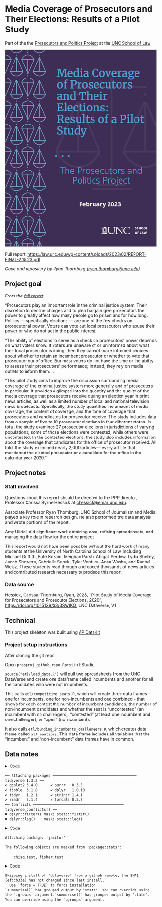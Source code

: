 Media Coverage of Prosecutors and Their Elections: Results of a Pilot
Study
================

Part of the the [Prosecutors and Politics
Project](https://law.unc.edu/academics/centers-and-programs/prosecutors-and-politics-project/)
at the [UNC School of Law](https://law.unc.edu/)

<div>

[![](publish/report_cover.png)](https://law.unc.edu/wp-content/uploads/2023/02/REPORT-FINAL-2.15.23.pdf)

</div>

Full report:
<https://law.unc.edu/wp-content/uploads/2023/02/REPORT-FINAL-2.15.23.pdf>

*Code and repository by Ryan Thornburg (<ryan.thornburg@unc.edu>)*

## Project goal

*From the [full
report](https://law.unc.edu/wp-content/uploads/2023/02/REPORT-FINAL-2.15.23.pdf):*

“Prosecutors play an important role in the criminal justice system.
Their discretion to decline charges and to plea bargain give prosecutors
the power to greatly affect how many people go to prison and for how
long. Politics — specifically elections — are one of the few checks on
prosecutorial power. Voters can vote out local prosecutors who abuse
their power or who do not act in the public interest.

“The ability of elections to serve as a check on prosecutors’ power
depends on what voters know. If voters are unaware of or uninformed
about what their local prosecutor is doing, then they cannot make
informed choices about whether to retain an incumbent prosecutor or
whether to vote that prosecutor out of office. But most voters do not
have the time or the ability to assess their prosecutors’ performance;
instead, they rely on media outlets to inform them. …

“This pilot study aims to improve the discussion surrounding media
coverage of the criminal justice system more generally and of
prosecutors in particular. It provides a glimpse into the quantity and
the quality of the media coverage that prosecutors receive during an
election year in print news articles, as well as a limited number of
local and national television news broadcasts. Specifically, the study
quantifies the amount of media coverage, the content of coverage, and
the tone of coverage that prosecutors and candidates for prosecutor
receive. The study includes data from a sample of five to 10 prosecutor
elections in four different states. In total, the study examines 27
prosecutor elections in jurisdictions of varying populations; some of
those elections were contested, while others were uncontested. In the
contested elections, the study also includes information about the
coverage that candidates for the office of prosecutor received. All
told, the study examined nearly 2,000 articles— every article that
mentioned the elected prosecutor or a candidate for the office in the
calendar year 2020.”

## Project notes

### Staff involved

Questions about this report should be directed to the PPP director,
Professor Carissa Byrne Hessick at <chessick@email.unc.edu>.

Associate Professor Ryan Thornburg, UNC School of Journalism and Media,
played a key role in research design. He also performed the data
analysis and wrote portions of the report.

Amy Ullrick did significant work obtaining data, refining spreadsheets,
and managing the data flow for the entire project.

This report would not have been possible without the hard work of many
students at the University of North Carolina School of Law, including
Michael Griffith, Kate Kozain, Meighan Parsh, Abigail Perdew, Lydia
Shelley, Jacob Showers, Gabrielle Supak, Tyler Ventura, Anna Washa, and
Rachel Weisz. These students read through and coded thousands of news
articles and contributed research necessary to produce this report.

### Data source

Hessick, Carissa; Thornburg, Ryan, 2023, “Pilot Study of Media Coverage
for Prosecutors and Prosecutor Elections, 2020”,
<https://doi.org/10.15139/S3/3SWIKQ>, UNC Dataverse, V1

## Technical

This project skeleton was built using [AP
DataKit](http://datakit.ap.org/)

### Project setup instructions

After cloning the git repo:

Open `prosproj_github_repo.Rproj` in RStudio.

`source("etl/load_data.R")` will pull two spreadsheets from the UNC
DataVerse and create one dataframe called incumbents and another for all
the candidates who were not incumbents.

This calls `etl/competitive_seats.R`, which will create three data
frames – one for incumbents, one for non-incumbents and one combined –
that shows for each contest the number of incumbent candidates, the
number of non-incumbent candidates and whether the seat is “uncontested”
(an incumbent with no challengers), “contested” (at least one incumbent
and one challenger), or “open” (no incumbent).

It also calls `etl/binding_incumbents_challengers.R`, which creates data
frame called `all_mentions`. This data frame includes all variables that
the “incumbent” and “non-incumbent” data frames have in common.

## Data notes

<details>
<summary>Code</summary>

``` r
library(tidyverse)
```

</details>

    ── Attaching packages ─────────────────────────────────────── tidyverse 1.3.2 ──
    ✔ ggplot2 3.4.0      ✔ purrr   0.3.5 
    ✔ tibble  3.1.8      ✔ dplyr   1.0.10
    ✔ tidyr   1.2.1      ✔ stringr 1.4.1 
    ✔ readr   2.1.4      ✔ forcats 0.5.2 
    ── Conflicts ────────────────────────────────────────── tidyverse_conflicts() ──
    ✖ dplyr::filter() masks stats::filter()
    ✖ dplyr::lag()    masks stats::lag()

<details>
<summary>Code</summary>

``` r
library(janitor)
```

</details>


    Attaching package: 'janitor'

    The following objects are masked from 'package:stats':

        chisq.test, fisher.test

<details>
<summary>Code</summary>

``` r
library(DT)

source("etl/load_data.R")
```

</details>

    Skipping install of 'dataverse' from a github remote, the SHA1 (efdcb33e) has not changed since last install.
      Use `force = TRUE` to force installation
    `summarise()` has grouped output by 'state'. You can override using the `.groups` argument.`summarise()` has grouped output by 'state'. You can override using the `.groups` argument.
